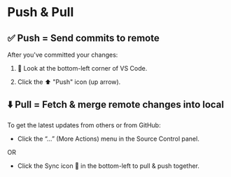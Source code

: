 # Push & Pull

## ✅ Push = Send commits to remote

After you've committed your changes:

1. 🧭 Look at the bottom-left corner of VS Code.

1. Click the ⬆️ "Push" icon (up arrow).

## ⬇️ Pull = Fetch & merge remote changes into local

To get the latest updates from others or from GitHub:

- Click the “…” (More Actions) menu in the Source Control panel.

OR

- Click the Sync icon 🔄 in the bottom-left to pull & push together.
